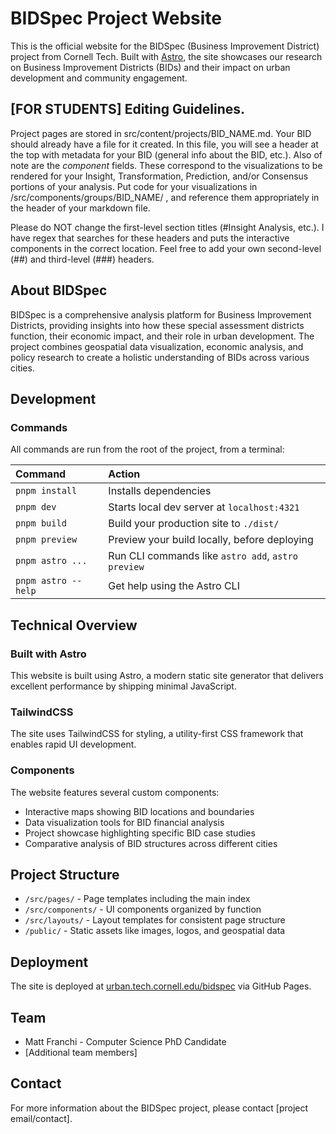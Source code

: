 # BIDSpec Project Website

This is the official website for the BIDSpec (Business Improvement District) project from Cornell Tech. Built with [Astro](https://astro.build/), the site showcases our research on Business Improvement Districts (BIDs) and their impact on urban development and community engagement.

## [FOR STUDENTS] Editing Guidelines. 

Project pages are stored in src/content/projects/BID_NAME.md. Your BID should already have a file for it created. In this file, you will see a header at the top with metadata for your BID (general info about the BID, etc.). Also of note are the *component* fields. These correspond to the visualizations to be rendered for your Insight, Transformation, Prediction, and/or Consensus portions of your analysis. Put code for your visualizations in /src/components/groups/BID_NAME/ , and reference them appropriately in the header of your markdown file. 

Please do NOT change the first-level section titles (#Insight Analysis, etc.). I have regex that searches for these headers and puts the interactive components in the correct location. Feel free to add your own second-level (##) and third-level (###) headers. 


## About BIDSpec

BIDSpec is a comprehensive analysis platform for Business Improvement Districts, providing insights into how these special assessment districts function, their economic impact, and their role in urban development. The project combines geospatial data visualization, economic analysis, and policy research to create a holistic understanding of BIDs across various cities.

## Development

### Commands

All commands are run from the root of the project, from a terminal:

| Command               | Action                                             |
| :-------------------- | :------------------------------------------------- |
| `pnpm install`        | Installs dependencies                              |
| `pnpm dev`            | Starts local dev server at `localhost:4321`        |
| `pnpm build`          | Build your production site to `./dist/`            |
| `pnpm preview`        | Preview your build locally, before deploying       |
| `pnpm astro ...`      | Run CLI commands like `astro add`, `astro preview` |
| `pnpm astro --help`   | Get help using the Astro CLI                       |

## Technical Overview

### Built with Astro

This website is built using Astro, a modern static site generator that delivers excellent performance by shipping minimal JavaScript.

### TailwindCSS

The site uses TailwindCSS for styling, a utility-first CSS framework that enables rapid UI development.

### Components

The website features several custom components:
- Interactive maps showing BID locations and boundaries
- Data visualization tools for BID financial analysis
- Project showcase highlighting specific BID case studies
- Comparative analysis of BID structures across different cities

## Project Structure

- `/src/pages/` - Page templates including the main index
- `/src/components/` - UI components organized by function
- `/src/layouts/` - Layout templates for consistent page structure
- `/public/` - Static assets like images, logos, and geospatial data

## Deployment

The site is deployed at [urban.tech.cornell.edu/bidspec](https://urban.tech.cornell.edu/bidspec) via GitHub Pages.

## Team

- Matt Franchi - Computer Science PhD Candidate
- [Additional team members]

## Contact

For more information about the BIDSpec project, please contact [project email/contact].
